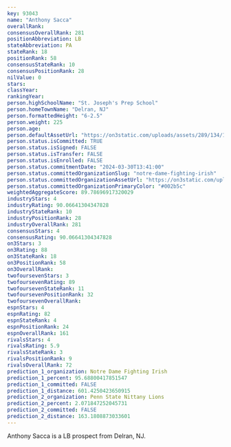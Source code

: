 ```yaml
---
key: 93043
name: "Anthony Sacca"
overallRank: 
consensusOverallRank: 281
positionAbbreviation: LB
stateAbbreviation: PA
stateRank: 18
positionRank: 58
consensusStateRank: 10
consensusPositionRank: 28
nilValue: 0
stars: 
classYear: 
rankingYear: 
person.highSchoolName: "St. Joseph's Prep School"
person.homeTownName: "Delran, NJ"
person.formattedHeight: "6-2.5"
person.weight: 225
person.age: 
person.defaultAssetUrl: "https://on3static.com/uploads/assets/289/134/134289.png"
person.status.isCommitted: TRUE
person.status.isSigned: FALSE
person.status.isTransfer: FALSE
person.status.isEnrolled: FALSE
person.status.commitmentDate: "2024-03-30T13:41:00"
person.status.committedOrganizationSlug: "notre-dame-fighting-irish"
person.status.committedOrganizationAssetUrl: "https://on3static.com/uploads/assets/123/150/150123.svg"
person.status.committedOrganizationPrimaryColor: "#002b5c"
weightedAggregateScore: 89.78696917320029
industryStars: 4
industryRating: 90.06641304347828
industryStateRank: 10
industryPositionRank: 28
industryOverallRank: 281
consensusStars: 4
consensusRating: 90.06641304347828
on3Stars: 3
on3Rating: 88
on3StateRank: 18
on3PositionRank: 58
on3OverallRank: 
twofoursevenStars: 3
twofoursevenRating: 89
twofoursevenStateRank: 11
twofoursevenPositionRank: 32
twofoursevenOverallRank: 
espnStars: 4
espnRating: 82
espnStateRank: 4
espnPositionRank: 24
espnOverallRank: 161
rivalsStars: 4
rivalsRating: 5.9
rivalsStateRank: 3
rivalsPositionRank: 9
rivalsOverallRank: 72
prediction_1_organization: Notre Dame Fighting Irish
prediction_1_percent: 95.68800417851547
prediction_1_committed: FALSE
prediction_1_distance: 601.4250423650915
prediction_2_organization: Penn State Nittany Lions
prediction_2_percent: 2.071847252045731
prediction_2_committed: FALSE
prediction_2_distance: 163.1808873033601
---
```

Anthony Sacca is a LB prospect from Delran, NJ.